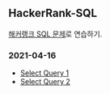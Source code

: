 ## HackerRank-SQL

[해커랭크 SQL 문제](https://www.hackerrank.com/domains/sql?filters%5Bskills%5D%5B%5D=SQL%20%28Basic%29)로 연습하기.



### 2021-04-16

* [Select Query 1](./Revising%20the%20Select%20Query%20I.md)
* [Select Query 2](./Revising%20the%20Select%20Query%20II.md)